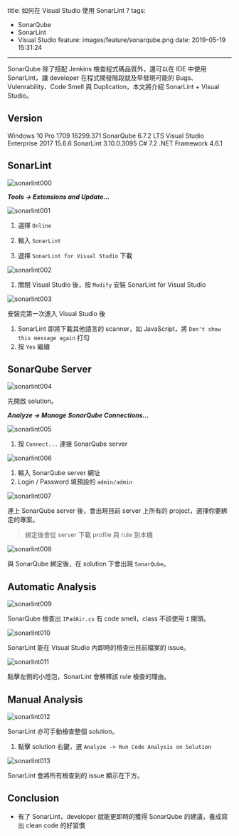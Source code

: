 title: 如何在 Visual Studio 使用 SonarLint ?
tags:
  - SonarQube
  - SonarLint
  - Visual Studio
feature: images/feature/sonarqube.png
date: 2019-05-19 15:31:24
---
SonarQube 除了搭配 Jenkins 檢查程式碼品質外，還可以在 IDE 中使用 SonarLint，讓 developer 在程式開發階段就及早發現可能的 Bugs、Vulenrability、Code Smell 與 Duplication，本文將介紹 SonarLint + Visual Studio。

<!-- more -->

## Version

Windows 10 Pro 1709 16299.371
SonarQube 6.7.2 LTS
Visual Studio Enterprise 2017 15.6.6
SonarLint 3.10.0.3095
C# 7.2
.NET Framework 4.6.1

## SonarLint

![sonarlint000](/images/sonarqube/vs/sonarlint000.png)

***Tools -> Extensions and Update...***

![sonarlint001](/images/sonarqube/vs/sonarlint001.png)

1. 選擇 `Online`

2. 輸入 `SonarLint`

3. 選擇 `SonarLint for Visual Studio` 下載

![sonarlint002](/images/sonarqube/vs/sonarlint002.png)

1. 關閉 Visual Studio 後，按 `Modify` 安裝 SonarLint for Visual Studio

![sonarlint003](/images/sonarqube/vs/sonarlint003.png)

安裝完第一次進入 Visual Studio 後

1. SonarLint 即將下載其他語言的 scanner，如 JavaScript，將 `Don't show this message again` 打勾
2. 按 `Yes` 繼續

## SonarQube Server

![sonarlint004](/images/sonarqube/vs/sonarlint004.png)

先開啟 solution。

***Analyze -> Manage SonarQube Connections...***

![sonarlint005](/images/sonarqube/vs/sonarlint005.png)

1. 按 `Connect...` 連接 SonarQube server

![sonarlint006](/images/sonarqube/vs/sonarlint006.png)

1. 輸入 SonarQube server 網址
2. Login / Password 填預設的 `admin/admin`

![sonarlint007](/images/sonarqube/vs/sonarlint007.png)

連上 SonarQube server 後，會出現目前 server 上所有的 project，選擇你要綁定的專案。

> 綁定後會從 server 下載 profile 與 rule 到本機

![sonarlint008](/images/sonarqube/vs/sonarlint008.png)

與 SonarQube 綁定後，在 solution 下會出現 `SonarQube`。

## Automatic Analysis

![sonarlint009](/images/sonarqube/vs/sonarlint009.png)

SonarQube 檢查出 `IPadAir.cs` 有 code smell，class 不該使用 `I` 開頭。

![sonarlint010](/images/sonarqube/vs/sonarlint010.png)

SonarLint 能在 Visual Studio 內即時的檢查出目前檔案的 issue。

![sonarlint011](/images/sonarqube/vs/sonarlint011.png)

點擊左側的小燈泡，SonarLint 會解釋該 rule 檢查的理由。

## Manual Analysis

![sonarlint012](/images/sonarqube/vs/sonarlint012.png)

SonarLint 亦可手動檢查整個 solution。

1. 點擊 solution 右鍵，選 `Analyze -> Run Code Analysis on Solution`

![sonarlint013](/images/sonarqube/vs/sonarlint013.png)

SonarLint 會將所有檢查到的 issue 顯示在下方。

## Conclusion

* 有了 SonarLint，developer 就能更即時的獲得 SonarQube 的建議，養成寫出 clean code 的好習慣

